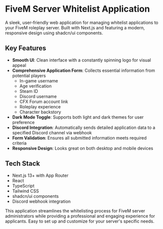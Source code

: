 # FiveM Server Whitelist Application

A sleek, user-friendly web application for managing whitelist applications to your FiveM roleplay server. Built with Next.js and featuring a modern, responsive design using shadcn/ui components.

## Key Features

- **Smooth UI**: Clean interface with a constantly spinning logo for visual appeal
- **Comprehensive Application Form**: Collects essential information from potential players
  - In-game username
  - Age verification
  - Steam ID
  - Discord username
  - CFX Forum account link
  - Roleplay experience
  - Character backstory
- **Dark Mode Toggle**: Supports both light and dark themes for user preference
- **Discord Integration**: Automatically sends detailed application data to a specified Discord channel via webhook
- **Form Validation**: Ensures all submitted information meets required criteria
- **Responsive Design**: Looks great on both desktop and mobile devices

## Tech Stack

- Next.js 13+ with App Router
- React
- TypeScript
- Tailwind CSS
- shadcn/ui components
- Discord webhook integration

This application streamlines the whitelisting process for FiveM server administrators while providing a professional and engaging experience for applicants. Easy to set up and customize for your server's specific needs.
